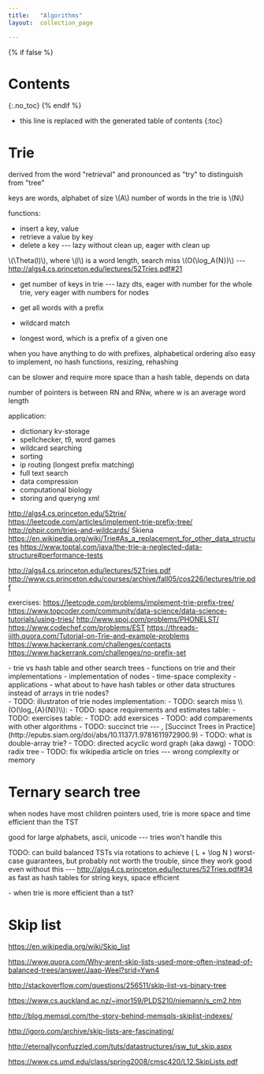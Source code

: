 ```yaml
---
title:   "Algorithms"
layout:  collection_page

---
```



{% if false %}
# Contents
{:.no_toc}
{% endif %}

* this line is replaced with the generated table of contents
{:toc}


# Trie

derived from the word "re*trie*val" and pronounced as "try" to distinguish from "tree"

keys are words, alphabet of size \\(A\\)
number of words in the trie is \\(N\\)

functions:

- insert a key, value
- retrieve a value by key
- delete a key --- lazy without clean up, eager with clean up

\\(\Theta(l)\\), where \\(l\\) is a word length, search miss \\(O(\log_A{N})\\) --- <http://algs4.cs.princeton.edu/lectures/52Tries.pdf#21>

- get number of keys in trie --- lazy dts, eager with number for the whole trie, very eager with numbers for nodes


- get all words with a prefix
- wildcard match
- longest word, which is a prefix of a given one



when you have anything to do with prefixes, alphabetical ordering
also easy to implement, no hash functions, resizing, rehashing

can be slower and require more space than a hash table, depends on data

number of pointers is between RN and RNw, where w is an average word length

application:

- dictionary kv-storage
- spellchecker, t9, word games
- wildcard searching
- sorting
- ip routing (longest prefix matching)
- full text search
- data compression
- computational biology
- storing and queryng xml

<http://algs4.cs.princeton.edu/52trie/>
<https://leetcode.com/articles/implement-trie-prefix-tree/>
<http://phpir.com/tries-and-wildcards/>
Skiena
<https://en.wikipedia.org/wiki/Trie#As_a_replacement_for_other_data_structures>
https://www.toptal.com/java/the-trie-a-neglected-data-structure#performance-tests

http://algs4.cs.princeton.edu/lectures/52Tries.pdf
http://www.cs.princeton.edu/courses/archive/fall05/cos226/lectures/trie.pdf

exercises:
<https://leetcode.com/problems/implement-trie-prefix-tree/>
<https://www.topcoder.com/community/data-science/data-science-tutorials/using-tries/>
<http://www.spoj.com/problems/PHONELST/>
<https://www.codechef.com/problems/EST>
<https://threads-iiith.quora.com/Tutorial-on-Trie-and-example-problems>
<https://www.hackerrank.com/challenges/contacts>
<https://www.hackerrank.com/challenges/no-prefix-set>




<div class="ryctoic" markdown="1">
- trie vs hash table and other search trees
- functions on trie and their implementations
- implementation of nodes
- time-space complexity
- applications
- what about to have hash tables or other data structures instead of arrays in trie nodes?
</div>


<div class="todo" markdown="1">
- TODO: illustraton of trie nodes implementation: <http://127.0.0.1:4001/algorithms/Algorithms.4th.by_Sedgewick_Wayne.pdf#747>
- TODO: search miss \\(O(\log_{A}{N})\\): <http://127.0.0.1:4001/algorithms/Algorithms.4th.by_Sedgewick_Wayne.pdf#756>
- TODO: space requirements and estimates table: <http://127.0.0.1:4001/algorithms/Algorithms.4th.by_Sedgewick_Wayne.pdf#758>
- TODO: exercises table: <http://127.0.0.1:4001/algorithms/Algorithms.4th.by_Sedgewick_Wayne.pdf#767>
- TODO: add exersices
- TODO: add comparements with other algorithms
- TODO: succinct trie --- <http://stevehanov.ca/blog/index.php?id=120>, [Succinct Trees in Practice](http://epubs.siam.org/doi/abs/10.1137/1.9781611972900.9)
- TODO: what is double-array trie? <https://linux.thai.net/~thep/datrie/datrie.html>
- TODO: directed acyclic word graph (aka dawg)
- TODO: radix tree
- TODO: fix wikipedia article on tries --- wrong complexity or memory
</div>

# Ternary search tree

when nodes have most children pointers used, trie is more space and time efficient than the TST

good for large alphabets, ascii, unicode --- tries won't handle this

TODO: can build balanced TSTs via rotations to achieve \( L + \log N \) worst-case guarantees, but probably not worth the trouble, since they work good even without this --- <http://algs4.cs.princeton.edu/lectures/52Tries.pdf#34>
as fast as hash tables for string keys, space efficient


<div class="ryctoic" markdown="1">
- when trie is more efficient than a tst?
</div>


# Skip list

<https://en.wikipedia.org/wiki/Skip_list>

<https://www.quora.com/Why-arent-skip-lists-used-more-often-instead-of-balanced-trees/answer/Jaap-Weel?srid=Ywn4>

<http://stackoverflow.com/questions/256511/skip-list-vs-binary-tree>

<https://www.cs.auckland.ac.nz/~jmor159/PLDS210/niemann/s_cm2.htm>

<http://blog.memsql.com/the-story-behind-memsqls-skiplist-indexes/>

<http://igoro.com/archive/skip-lists-are-fascinating/>

<http://eternallyconfuzzled.com/tuts/datastructures/jsw_tut_skip.aspx>

<https://www.cs.umd.edu/class/spring2008/cmsc420/L12.SkipLists.pdf>





